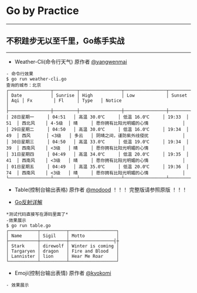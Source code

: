 # Go by Practice
-------------------------------
## 不积跬步无以至千里，Go练手实战
-------------------------------

* Weather-Cli(命令行天气)
    原作者 [@yangwenmai](https://github.com/yangwenmai/wg)    
```
- 命令行效果
$ go run weather-cli.go
查询的城市：北京
┌────────────────┬─────────┬────────────────┬────────────────┬────────┬─────┬───────────┬────────┬────────┬──────────────────────────────────────┐
│ Date           │ Sunrise │ High           │ Low            │ Sunset │ Aqi │ Fx        │ Fl     │ Type   │ Notice                               │
├────────────────┼─────────┼────────────────┼────────────────┼────────┼─────┼───────────┼────────┼────────┼──────────────────────────────────────┤
│ 28日星期一     │ 04:51   │ 高温 30.0℃     │ 低温 16.0℃     │ 19:33  │ 51  │ 西北风    │ 4-5级  │ 晴     │ 愿你拥有比阳光明媚的心情             │
│ 29日星期二     │ 04:50   │ 高温 30.0℃     │ 低温 16.0℃     │ 19:34  │ 49  │ 西风      │ <3级   │ 多云   │ 阴晴之间，谨防紫外线侵扰             │
│ 30日星期三     │ 04:50   │ 高温 33.0℃     │ 低温 19.0℃     │ 19:34  │ 39  │ 西南风    │ <3级   │ 晴     │ 愿你拥有比阳光明媚的心情             │
│ 31日星期四     │ 04:49   │ 高温 34.0℃     │ 低温 20.0℃     │ 19:35  │ 41  │ 西南风    │ <3级   │ 晴     │ 愿你拥有比阳光明媚的心情             │
│ 01日星期五     │ 04:49   │ 高温 35.0℃     │ 低温 20.0℃     │ 19:36  │ 74  │ 西南风    │ <3级   │ 晴     │ 愿你拥有比阳光明媚的心情             │
└────────────────┴─────────┴────────────────┴────────────────┴────────┴─────┴───────────┴────────┴────────┴──────────────────────────────────────
```

* Table(控制台输出表格)
    原作者 [@modood](https://github.com/modood/table)
    ！！！ 完整版请参照原版 ！！！
- [Go反射详解](http://www.cnblogs.com/golove/p/5909541.html)
```
*测试代码直接写在源码里面了*
-效果展示
$ go run table.go
┌───────────┬──────────┬──────────────────┐
│ Name      │ Sigil    │ Motto            │
├───────────┼──────────┼─────────────────┤┼
│ Stark     │ direwolf │ Winter is coming │
│ Targaryen │ dragon   │ Fire and Blood   │
│ Lannister │ lion     │ Hear Me Roar     │
└───────────┴──────────┴──────────────────┘
```

* Emoji(控制台输出表情)
    原作者 [@kyokomi](https://github.com/kyokomi/emoji)
```
- 效果展示
```